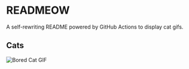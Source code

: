 # READMEOW

A self-rewriting README powered by GitHub Actions to display cat gifs.

## Cats

![Bored Cat GIF](https://media4.giphy.com/media/v1.Y2lkPTlhY2QwMmRhazBxdXlnc21tZGp3aDhheTM5MTJ5c3Rwd2MxNG9uMGN6dXduejN5biZlcD12MV9naWZzX3NlYXJjaCZjdD1n/mlvseq9yvZhba/200.gif)
